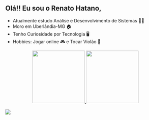 ## Olá!! Eu sou o Renato Hatano,  

* Atualmente estudo Análise e Desenvolvimento de Sistemas 🧑‍💻
* Moro em Uberlândia-MG 🏠
* Tenho Curiosidade por Tecnologia 🖥️
* Hobbies: Jogar online 🎮 e Tocar Violão 🎸


<div align = "center">
    <a href="https://github.com/RenatoHatano">
  <img height = "165em" src = "https://github-readme-stats.vercel.app/api?username=RenatoHatano&show_icons=true&theme=dracula&include_all_commits=true&count_private=true" />
  <img height = "165em" src = "https://github-readme-stats.vercel.app/api/top-langs/?username=RenatoHatano&layout=compact&langs_count=7&theme=dracula" />
    
</div>    
  
  
  <br>
    <a href="https://www.linkedin.com/in/renato-hiroshi-guimarães-hatano-030807192"> <img src = "https://img.shields.io/badge/LinkedIn-0077B5?style=for-the- badge & logo = linkedin & logoColor = white "> </a><a
<br> <br>
  
 
